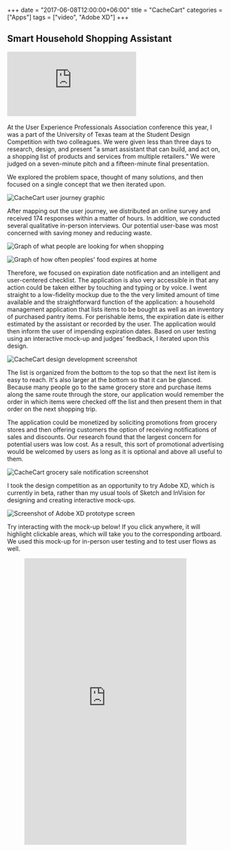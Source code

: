 +++
date = "2017-06-08T12:00:00+06:00"
title = "CacheCart"
categories = ["Apps"]
tags = ["video", "Adobe XD"]
+++
## Smart Household Shopping Assistant

<div class="video-container video-container-16x9">
  <iframe src="https://www.youtube-nocookie.com/embed/Kc1mK4s8DEY?rel=0" frameborder="0" allowfullscreen></iframe>
</div>
<br>
At the User Experience Professionals Association conference this year, I was a part of the University of Texas team at the Student Design Competition with two colleagues. We were given less than three days to research, design, and present "a smart assistant that can build, and act on, a shopping list of products and services from multiple retailers." We were judged on a seven-minute pitch and a fifteen-minute final presentation.

We explored the problem space, thought of many solutions, and then focused on a single concept that we then iterated upon.

![CacheCart user journey graphic](/img/cachecart1.jpg "CacheCart User Journey")

After mapping out the user journey, we distributed an online survey and received 174 responses within a matter of hours. In addition, we conducted several qualitative in-person interviews. Our potential user-base was most concerned with saving money and reducing waste.

![Graph of what people are looking for when shopping](/img/cachecart2.svg "What People Look for When Shopping")

![Graph of how often peoples' food expires at home](/img/cachecart3.svg "How Often Peoples' Food Expires at Home")

Therefore, we focused on expiration date notification and an intelligent and user-centered checklist. The application is also very accessible in that any action could be taken either by touching and typing or by voice. I went straight to a low-fidelity mockup due to the the very limited amount of time available and the straightforward function of the application: a household management application that lists items to be bought as well as an inventory of purchased pantry items. For perishable items, the expiration date is either estimated by the assistant or recorded by the user. The application would then inform the user of impending expiration dates. Based on user testing using an interactive mock-up and judges' feedback, I iterated upon this design.

![CacheCart design development screenshot](/img/cachecart4.png "CacheCart Design Development")

The list is organized from the bottom to the top so that the next list item is easy to reach. It's also larger at the bottom so that it can be glanced. Because many people go to the same grocery store and purchase items along the same route through the store, our application would remember the order in which items were checked off the list and then present them in that order on the next shopping trip.

The application could be monetized by soliciting promotions from grocery stores and then offering customers the option of receiving notifications of sales and discounts. Our research found that the largest concern for potential users was low cost. As a result, this sort of promotional advertising would be welcomed by users as long as it is optional and above all useful to them.

![CacheCart grocery sale notification screenshot](/img/cachecart5.jpg "CacheCart Grocery Sale Notification")

I took the design competition as an opportunity to try Adobe XD, which is currently in beta, rather than my usual tools of Sketch and InVision for designing and creating interactive mock-ups.

![Screenshot of Adobe XD prototype screen](/img/cachecart6.jpg "Adobe XD Prototype Screen")

Try interacting with the mock-up below! If you click anywhere, it will highlight clickable areas, which will take you to the corresponding artboard. We used this mock-up for in-person user testing and to test user flows as well.

<figure><iframe width="377" height="667" src="https://xd.adobe.com/embed/6eb90b8c-958b-4e3c-afe5-687352df8e30/" frameborder="0" allowfullscreen></iframe></figure>
